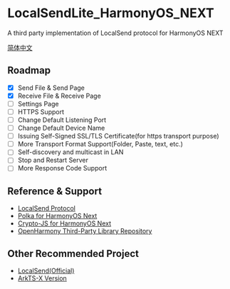 # LocalSendLite_HarmonyOS_NEXT
A third party implementation of LocalSend protocol for HarmonyOS NEXT

[简体中文](./README_zh-CN.md)
## Roadmap
- [x] Send File & Send Page
- [x] Receive File & Receive Page
- [ ] Settings Page
- [ ] HTTPS Support
- [ ] Change Default Listening Port
- [ ] Change Default Device Name
- [ ] Issuing Self-Signed SSL/TLS Certificate(for https transport purpose)
- [ ] More Transport Format Support(Folder, Paste, text, etc.)
- [ ] Self-discovery and multicast in LAN
- [ ] Stop and Restart Server
- [ ] More Response Code Support

## Reference & Support
- [LocalSend Protocol](https://github.com/localsend/protocol)
- [Polka for HarmonyOS Next](https://gitee.com/openharmony-tpc/openharmony_tpc_samples/tree/master/ohos_polka)
- [Crypto-JS for HarmonyOS Next](https://gitee.com/openharmony-sig/crypto-js)
- [OpenHarmony Third-Party Library Repository](https://ohpm.openharmony.cn/#/en/home)

## Other Recommended Project
- [LocalSend(Official)](https://github.com/localsend/localsend)
- [ArkTS-X Version](https://github.com/azhu003/localsend-harmony)